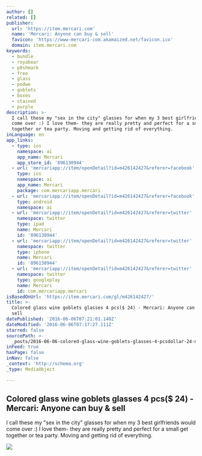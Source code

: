 ```yaml
---
author: []
related: []
publisher:
  url: 'https://item.mercari.com'
  name: 'Mercari: Anyone can buy & sell'
  favicon: 'https://www-mercari-com.akamaized.net/favicon.ico'
  domain: item.mercari.com
keywords:
  - bundle
  - royabear
  - p0shmark
  - free
  - glass
  - podwe
  - goblets
  - boxes
  - stained
  - purple
description: >-
  I call these my "sex in the city" glasses for when my 3 best girlfriends would
  come over :) I love them- they are really pretty and perfect for a small get
  together or tea party. Moving and getting rid of everything.
inLanguage: en
app_links:
  - type: ios
    namespace: ai
    app_name: Mercari
    app_store_id: '896130944'
  - url: 'mercariapp://item/openDetail?id=m426142427&referer=facebook'
    type: ios
    namespace: ai
    app_name: Mercari
    package: com.mercariapp.mercari
  - url: 'mercariapp://item/openDetail?id=m426142427&referer=facebook'
    type: android
    namespace: ai
  - url: 'mercariapp://item/openDetail?id=m426142427&referer=twitter'
    namespace: twitter
    type: ipad
    name: Mercari
    id: '896130944'
  - url: 'mercariapp://item/openDetail?id=m426142427&referer=twitter'
    namespace: twitter
    type: iphone
    name: Mercari
    id: '896130944'
  - url: 'mercariapp://item/openDetail?id=m426142427&referer=twitter'
    namespace: twitter
    type: googleplay
    name: Mercari
    id: com.mercariapp.mercari
isBasedOnUrl: 'https://item.mercari.com/gl/m426142427/'
title: >-
  Colored glass wine goblets glasses 4 pcs($ 24) - Mercari: Anyone can buy &
  sell
datePublished: '2016-06-06T07:21:01.140Z'
dateModified: '2016-06-06T07:17:27.111Z'
starred: false
sourcePath: >-
  _posts/2016-06-06-colored-glass-wine-goblets-glasses-4-pcsdollar-24-mercari-an.md
inFeed: true
hasPage: false
inNav: false
_context: 'http://schema.org'
_type: MediaObject

---
```

<article style=""><h1>Colored glass wine goblets glasses 4 pcs($ 24) - Mercari: Anyone can buy &amp; sell</h1><p>I call these my "sex in the city" glasses for when my 3 best girlfriends would come over :) I love them- they are really pretty and perfect for a small get together or tea party. Moving and getting rid of everything.</p><img src="https://s3-us-west-2.amazonaws.com/static.mercariapp.com/photos/m426142427_1.jpg?1463939786" /></article>